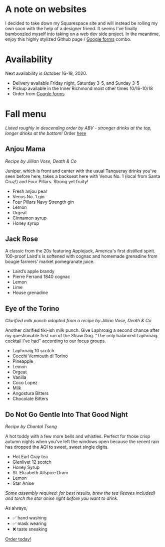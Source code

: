 # A note on websites
I decided to take down my Squarespace site and will instead be rolling my own soon with the help of a designer friend. It seems I've finally bamboozled myself into taking on a web dev side project. In the meantime, enjoy this highly stylized Github page / [Google forms](https://forms.gle/W6Tw2aot7FayZPTv6) combo.

# Availability
Next availability is October 16-18, 2020.
* Delivery available Friday night, Saturday 3-5, and Sunday 3-5
* Pickup available in the Inner Richmond most other times 10/16-10/18
* Order from [Google forms](https://forms.gle/W6Tw2aot7FayZPTv6)

# Fall menu
_Listed roughly in descending order by ABV - stronger drinks at the top, longer drinks at the bottom!_
Order [here](https://forms.gle/W6Tw2aot7FayZPTv6)

## Anjou Mama
_Recipe by Jillian Vose, Death & Co_

Juniper, which is front and center with the usual Tanqueray drinks you've seen before here, takes a backseat here with Venus No. 1 (local from Santa Cruz!) and Four Pillars. Strong yet fruity!

* Fresh anjou pear
* Venus No. 1 gin
* Four Pillars Navy Strength gin
* Lemon
* Orgeat
* Cinnamon syrup
* Honey syrup

## Jack Rose
A classic from the 20s featuring Applejack, America's first distilled spirit. 100-proof Laird's is softened with cognac and homemade grenadine from bougie farmers' market pomegranate juice.

* Laird’s apple brandy
* Pierre Ferrand 1840 cognac
* Lemon
* Lime
* House grenadine

## Eye of the Torino
_Clarified milk punch adapted from a recipe by Jillian Vose, Death & Co_

Another clarified tiki-ish milk punch. Give Laphroaig a second chance after my questionable first run of the Straw Dog. "The only balanced Laphroaig cocktail I've had" according to our focus groups.

* Laphroaig 10 scotch
* Cocchi Vermouth di Torino
* Pineapple
* Lemon
* Orgeat
* Vanilla
* Coco Lopez
* Milk
* Angostura Bitters
* Chocolate Bitters

## Do Not Go Gentle Into That Good Night
_Recipe by Chantal Tseng_

A hot toddy with a few more bells and whistles. Perfect for those crisp autumn nights when you've left the windows open because the recent rain has dropped the AQI to sweet, sweet single digits.

* Hot Earl Gray tea
* Glenlivet 12 scotch
* Honey Syrup
* St. Elizabeth Allspice Dram
* Lemon
* Star Anise

_Some assembly required: for best results, brew the tea (leaves included) and torch the star anise right before you want to drink._

As always,

* ✅ hand washing
* ✅ mask wearing
* ❌ taste sneaking

[Order today!](https://forms.gle/W6Tw2aot7FayZPTv6)


